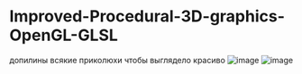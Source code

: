 # Improved-Procedural-3D-graphics-OpenGL-GLSL
допилины всякие приколюхи чтобы выглядело красиво
![image](https://github.com/user-attachments/assets/7f6eaf9a-da64-425e-83fd-6359559da994)
![image](https://github.com/user-attachments/assets/8210b84b-a75a-4ab1-ad1d-a3cc0230e665)
